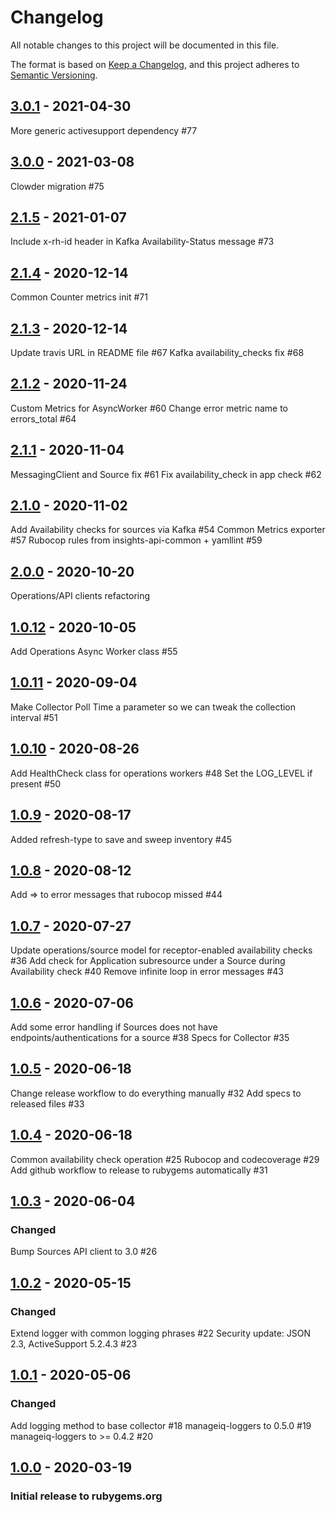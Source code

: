 # Changelog
All notable changes to this project will be documented in this file.

The format is based on [Keep a Changelog](https://keepachangelog.com/en/1.0.0/),
and this project adheres to [Semantic Versioning](https://semver.org/spec/v2.0.0.html).
## [3.0.1] - 2021-04-30
More generic activesupport dependency #77

## [3.0.0] - 2021-03-08
Clowder migration #75 

## [2.1.5] - 2021-01-07
Include x-rh-id header in Kafka Availability-Status message #73

## [2.1.4] - 2020-12-14
Common Counter metrics init #71

## [2.1.3] - 2020-12-14
Update travis URL in README file #67
Kafka availability_checks fix #68

## [2.1.2] - 2020-11-24
Custom Metrics for AsyncWorker #60
Change error metric name to errors_total #64

## [2.1.1] - 2020-11-04
MessagingClient and Source fix #61
Fix availability_check in app check #62

## [2.1.0] - 2020-11-02
Add Availability checks for sources via Kafka #54
Common Metrics exporter #57
Rubocop rules from insights-api-common + yamllint #59

## [2.0.0] - 2020-10-20
Operations/API clients refactoring

## [1.0.12] - 2020-10-05
Add Operations Async Worker class #55

## [1.0.11] - 2020-09-04
Make Collector Poll Time a parameter so we can tweak the collection interval #51

## [1.0.10] - 2020-08-26
Add HealthCheck class for operations workers #48
Set the LOG_LEVEL if present #50

## [1.0.9] - 2020-08-17
Added refresh-type to save and sweep inventory #45

## [1.0.8] - 2020-08-12
Add => to error messages that rubocop missed #44

## [1.0.7] - 2020-07-27
Update operations/source model for receptor-enabled availability checks #36
Add check for Application subresource under a Source during Availability check #40
Remove infinite loop in error messages #43

## [1.0.6] - 2020-07-06
Add some error handling if Sources does not have endpoints/authentications for a source #38
Specs for Collector #35

## [1.0.5] - 2020-06-18
Change release workflow to do everything manually #32
Add specs to released files #33

## [1.0.4] - 2020-06-18
Common availability check operation #25
Rubocop and codecoverage #29
Add github workflow to release to rubygems automatically #31

## [1.0.3] - 2020-06-04
### Changed

Bump Sources API client to 3.0 #26

## [1.0.2] - 2020-05-15
### Changed

Extend logger with common logging phrases #22
Security update: JSON 2.3, ActiveSupport 5.2.4.3 #23

## [1.0.1] - 2020-05-06
### Changed

Add logging method to base collector #18
manageiq-loggers to 0.5.0 #19
manageiq-loggers to >= 0.4.2 #20

## [1.0.0] - 2020-03-19
### Initial release to rubygems.org

[Unreleased]: https://github.com/RedHatInsights/topological_inventory-providers-common/compare/v3.0.1.freeze...HEAD
[3.0.1]: https://github.com/RedHatInsights/topological_inventory-providers-common/compare/v3.0.0.freeze...v3.0.1.freeze
[3.0.0]: https://github.com/RedHatInsights/topological_inventory-providers-common/compare/v2.1.5.freeze...v3.0.0.freeze
[2.1.5]: https://github.com/RedHatInsights/topological_inventory-providers-common/compare/v2.1.4.freeze...v2.1.5.freeze
[2.1.5]: https://github.com/RedHatInsights/topological_inventory-providers-common/compare/v2.1.4.freeze...v2.1.5.freeze
[2.1.4]: https://github.com/RedHatInsights/topological_inventory-providers-common/compare/v2.1.3.freeze...v2.1.4.freeze
[2.1.3]: https://github.com/RedHatInsights/topological_inventory-providers-common/compare/v2.1.2.freeze...v2.1.3.freeze
[2.1.2]: https://github.com/RedHatInsights/topological_inventory-providers-common/compare/v2.1.1.freeze...v2.1.2.freeze
[2.1.1]: https://github.com/RedHatInsights/topological_inventory-providers-common/compare/v2.1.0.freeze...v2.1.1.freeze
[2.1.0]: https://github.com/RedHatInsights/topological_inventory-providers-common/compare/v2.0.0.freeze...v2.1.0.freeze
[2.0.0]: https://github.com/RedHatInsights/topological_inventory-providers-common/compare/v1.0.12...v2.0.0.freeze
[1.0.12]: https://github.com/RedHatInsights/topological_inventory-providers-common/compare/v1.0.11...v1.0.12
[1.0.11]: https://github.com/RedHatInsights/topological_inventory-providers-common/compare/v1.0.10...v1.0.11
[1.0.10]: https://github.com/RedHatInsights/topological_inventory-providers-common/compare/v1.0.9...v1.0.10
[1.0.9]: https://github.com/RedHatInsights/topological_inventory-providers-common/compare/v1.0.8...v1.0.9
[1.0.8]: https://github.com/RedHatInsights/topological_inventory-providers-common/compare/v1.0.7...v1.0.8
[1.0.7]: https://github.com/RedHatInsights/topological_inventory-providers-common/compare/v1.0.6...v1.0.7
[1.0.6]: https://github.com/RedHatInsights/topological_inventory-providers-common/compare/v1.0.5...v1.0.6
[1.0.5]: https://github.com/RedHatInsights/topological_inventory-providers-common/compare/v1.0.4...v1.0.5
[1.0.4]: https://github.com/RedHatInsights/topological_inventory-providers-common/compare/v1.0.3...v1.0.4
[1.0.3]: https://github.com/RedHatInsights/topological_inventory-providers-common/compare/v1.0.2...v1.0.3
[1.0.2]: https://github.com/RedHatInsights/topological_inventory-providers-common/compare/v1.0.1...v1.0.2
[1.0.1]: https://github.com/RedHatInsights/topological_inventory-providers-common/compare/v1.0.0...v1.0.1
[1.0.0]: https://github.com/RedHatInsights/topological_inventory-providers-common/releases/v1.0.0
